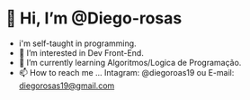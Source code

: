 # 👋 Hi, I’m @Diego-rosas #
- i'm self-taught in programming.
- 👀 I’m interested in Dev Front-End.
- 🌱 I’m currently learning Algoritmos/Logica de Programação.
- 📫 How to reach me ... Intagram: @diegoroas19 ou 
                         E-mail: diegorosas19@gmail.com 
<!---
diegorosas19/diegorosas19 is a ✨ special ✨ repository because its `README.md` (this file) appears on your GitHub profile.
You can click the Preview link to take a look at your changes.
--->
